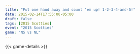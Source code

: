 ```yaml
---
title: "Put one hand away and count ‘em up! 1-2-3-4-and-5!"
date: 2015-02-14T17:55:00-05:00
draft: false
tags: [2015 Scotties]
event: "2015 Scotties"
game: "NS vs NL"
---
```

{{< game-details >}}
<!--more--> 